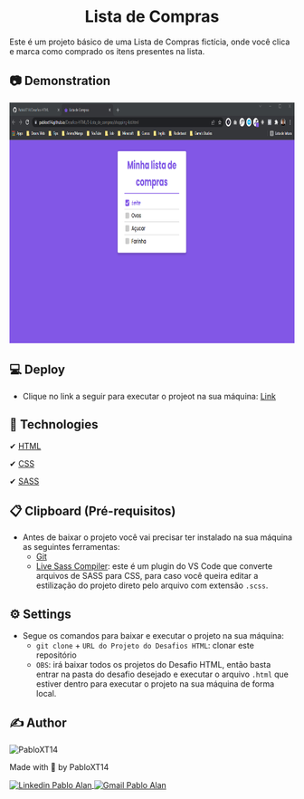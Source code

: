 <h1 align="center"> Lista de Compras </h1>

Este é um projeto básico de uma Lista de Compras fictícia, onde você clica e marca como comprado os itens presentes na lista.

## 📷 Demonstration
<p align="center">
    <img alt="Lista Preview" title="Lista Preview" src="../github/Preview-Desafio03-Lista.gif" height="425" />
</p>


## 💻 Deploy
- Clique no link a seguir para executar o projeot na sua máquina: <a href="https://pabloxt14.github.io/Desafios-HTML/3-Lista_de_compras/shopping-list.html">Link</a>


## 🚀 Technologies
✔ [HTML](https://developer.mozilla.org/en-US/docs/Web/HTML)
<br/>

✔ [CSS](https://developer.mozilla.org/en-US/docs/Web/API/CSS)
<br/>

✔ [SASS](https://sass-lang.com/)


## 📋 Clipboard (Pré-requisitos)
- Antes de baixar o projeto você vai precisar ter instalado na sua máquina as seguintes ferramentas:
    * [Git](https://git-scm.com)
    * [Live Sass Compiler](https://marketplace.visualstudio.com/items?itemName=ritwickdey.live-sass): este é um plugin do VS Code que converte arquivos de SASS para CSS, para caso você queira editar a estilização do projeto direto pelo arquivo com extensão `.scss`.

## ⚙ Settings
- Segue os comandos para baixar e executar o projeto na sua máquina:
    * `git clone` + `URL do Projeto do Desafios HTML`: clonar este repositório
    * `OBS`: irá baixar todos os projetos do Desafio HTML, então basta entrar na pasta do desafio desejado e executar o arquivo `.html` que estiver dentro para executar o projeto na sua máquina de forma local.


## ✍ Author
<img alt="PabloXT14" title="PabloXT14" src="https://avatars.githubusercontent.com/u/71723595?s=400&u=f7a1ec0c2e1f7cd1acf79f61043dbc75b1079de6&v=4" width="100">
<p>
    Made with 💜 by PabloXT14
</p>
<p align="left">
    <a href="https://www.linkedin.com/in/pabloalan/" target="_blank">
        <img align="center" src="https://img.shields.io/badge/LinkedIn-%230077B5?style=for-the-badge&logo=linkedin&logoColor=white" alt="Linkedin Pablo Alan" />
    </a>
    <a href="mailto:pabloxt14@gmail.com" target="_blank">
        <img align="center" src="https://img.shields.io/badge/Gmail-FF0000?style=for-the-badge&logo=gmail&logoColor=white" alt="Gmail Pablo Alan" />
    </a>
</p>